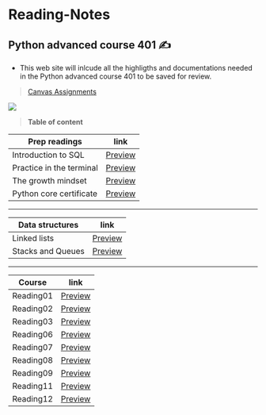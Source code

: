 # Reading-Notes
## Python advanced course 401 ✍️
- This web site will inlcude all the highligths and documentations needed in the Python advanced course 401 to be saved for review. 

> [Canvas Assignments](https://canvas.instructure.com/courses/4333667/assignments)

![](https://media.giphy.com/media/uB86ZyWQsnFSGYe2sA/giphy.gif)

> **Table of content**

| Prep readings | link |
| ----------- | ----------- |
| Introduction to SQL  | [Preview](https://dialaabulkhail.github.io/Reading-Notes/Prep/intro_to_sql.html) |
| Practice in the terminal | [Preview](https://dialaabulkhail.github.io/Reading-Notes/Prep/practice_in_terminal.html) |
| The growth mindset | [Preview](https://dialaabulkhail.github.io/Reading-Notes/Prep/the_growth_midset.html) |
| Python core certificate | [Preview](https://www.sololearn.com/certificates/course/en/25082172/1073/landscape/png) |

_______________________________________________________

| Data structures | link |
| ----------- | ----------- |
| Linked lists | [Preview](https://dialaabulkhail.github.io/Reading-Notes/Datastructure/Linked_lists.html) |
| Stacks and Queues | [Preview](https://dialaabulkhail.github.io/Reading-Notes/Datastructure/Stacks_and_Queues.html) |


_______________________________________________________

| Course | link |
| ----------- | ----------- |
| Reading01 | [Preview](https://dialaabulkhail.github.io/Reading-Notes/Courses/Read_Class01.html) |
| Reading02 | [Preview](https://dialaabulkhail.github.io/Reading-Notes/Courses/Read_Class02.html) |
| Reading03 | [Preview](https://dialaabulkhail.github.io/Reading-Notes/Courses/Read_Class04.html) |
| Reading06 | [Preview](https://dialaabulkhail.github.io/Reading-Notes/Courses/Read_Class06.html) |
| Reading07 | [Preview](https://dialaabulkhail.github.io/Reading-Notes/Courses/Read_Class07.html) |
| Reading08 | [Preview](https://dialaabulkhail.github.io/Reading-Notes/Courses/Read_Class08.html) |
| Reading09 | [Preview](https://dialaabulkhail.github.io/Reading-Notes/Courses/Read_Class09.html) |
| Reading11 | [Preview](https://dialaabulkhail.github.io/Reading-Notes/Courses/Read_Class11.html) |
| Reading12 | [Preview](https://dialaabulkhail.github.io/Reading-Notes/Courses/Read_Class12.html) |








